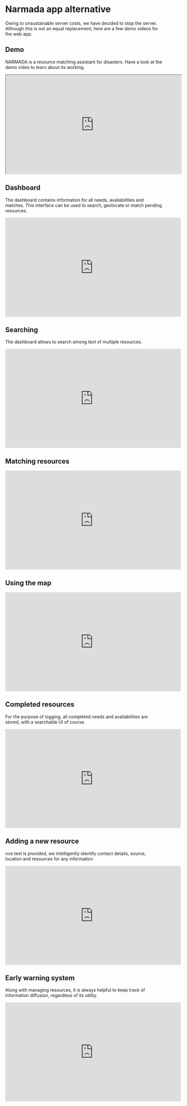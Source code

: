 # Narmada app alternative

Owing to unsustainable server costs, we have decided to stop the server. Although this is not an equal replacement, here are a few demo videos for the web app.

## Demo

NARMADA is a resource matching assistant for disasters. Have a look at the demo video to learn about its working.
<iframe src="https://drive.google.com/file/d/1tqkYUnzxYonJhkkycuEfcqtXOw9Fvqz3/preview" width="560" height="315"></iframe>

## Dashboard
The dashboard contains information for all needs, availabilities and matches. This interface can  be used to search, geolocate or match pending resources.
<iframe width="560" height="315" src="https://www.youtube.com/embed/79AsCyaEH4A" frameborder="0" allow="accelerometer; autoplay; encrypted-media; gyroscope; picture-in-picture" allowfullscreen></iframe>

## Searching
The dashboard allows to search among text of multiple resources.</p>
<iframe width="560" height="315" src="https://www.youtube.com/embed/xQVlKtEr-o4" frameborder="0" allow="accelerometer; autoplay; encrypted-media; gyroscope; picture-in-picture" allowfullscreen></iframe>

## Matching resources
<iframe width="560" height="315" src="https://www.youtube.com/embed/1zHAZ2GX16M" frameborder="0" allow="accelerometer; autoplay; encrypted-media; gyroscope; picture-in-picture" allowfullscreen></iframe>

## Using the map
<iframe width="560" height="315" src="https://www.youtube.com/embed/j0yvUx52S0M" frameborder="0" allow="accelerometer; autoplay; encrypted-media; gyroscope; picture-in-picture" allowfullscreen></iframe>

## Completed resources
For the purpose of logging, all completed needs and availabilities are stored, with a searchable UI of course.
<iframe width="560" height="315" src="https://www.youtube.com/embed/qWK2HnLkGKA" frameborder="0" allow="accelerometer; autoplay; encrypted-media; gyroscope; picture-in-picture" allowfullscreen></iframe>

## Adding a new resource
nce text is provided, we intelligently identify contact details, source, location and resources for any information
<iframe width="560" height="315" src="https://www.youtube.com/embed/gzdDSFGXMqU" frameborder="0" allow="accelerometer; autoplay; encrypted-media; gyroscope; picture-in-picture" allowfullscreen></iframe>

## Early warning system
Along with managing resources, it is always helpful to keep track of information diffusion, regardless of its utility.</p>
<iframe width="560" height="315" src="https://www.youtube.com/embed/I2H9XLK5caI" frameborder="0" allow="accelerometer; autoplay; encrypted-media; gyroscope; picture-in-picture" allowfullscreen></iframe>